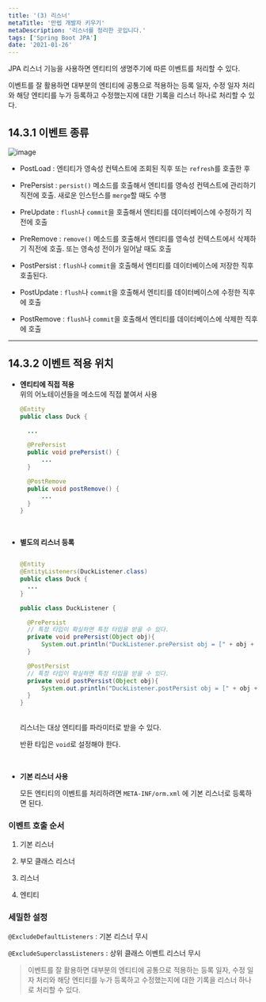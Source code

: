 ```yaml
---
title: '(3) 리스너'
metaTitle: '만렙 개발자 키우기'
metaDescription: '리스너를 정리한 곳입니다.'
tags: ['Spring Boot JPA']
date: '2021-01-26'
---
```


JPA 리스너 기능을 사용하면 엔티티의 생명주기에 따른 이벤트를 처리할 수 있다.

이벤트를 잘 활용하면 대부분의 엔티티에 공통으로 적용하는 등록 일자, 수정 일자 처리와 해당 엔티티를 누가 등록하고 수정했는지에 대한 기록을 리스너 하나로 처리할 수 있다.

## 14.3.1 이벤트 종류

![image](https://user-images.githubusercontent.com/51476083/123542435-a5aa7a00-d784-11eb-8dbd-c5d328f2d8de.png)


- PostLoad : 엔티티가 영속성 컨텍스트에 조회된 직후 또는 `refresh`를 호출한 후

* PrePersist : `persist()` 메소드를 호출해서 엔티티를 영속성 컨텍스트에 관리하기 직전에 호출. 새로운 인스턴스를 `merge`할 때도 수행

- PreUpdate : `flush`나 `commit`을 호출해서 엔티티를 데이터베이스에 수정하기 직전에 호출

* PreRemove : `remove()` 메소드를 호출해서 엔티티를 영속성 컨텍스트에서 삭제하기 직전에 호출. 또는 영속성 전이가 일어날 때도 호출

- PostPersist : `flush`나 `commit`을 호출해서 엔티티를 데이터베이스에 저장한 직후 호출된다.

* PostUpdate : `flush`나 `commit`을 호출해서 엔티티를 데이터베이스에 수정한 직후에 호출

- PostRemove : `flush`나 `commit`을 호출해서 엔티티를 데이터베이스에 삭제한 직후에 호출

---

## 14.3.2 이벤트 적용 위치

- **엔티티에 직접 적용**
  <br/>
  위의 어노테이션들을 메소드에 직접 붙여서 사용

  ```java
  @Entity
  public class Duck {

    ...

    @PrePersist
    public void prePersist() {
        ...
    }

    @PostRemove
    public void postRemove() {
        ...
    }
  }
  ```

<br/>

* **별도의 리스너 등록**
  <br/>

  ```java

  @Entity
  @EntityListeners(DuckListener.class)
  public class Duck {
    ...
  }

  public class DuckListener {

    @PrePersist
    // 특정 타입이 확실하면 특정 타입을 받을 수 있다.
    private void prePersist(Object obj){
        System.out.println("DuckListener.prePersist obj = [" + obj + "]");
    }

    @PostPersist
    // 특정 타입이 확실하면 특정 타입을 받을 수 있다.
    private void postPersist(Object obj){
        System.out.println("DuckListener.postPersist obj = [" + obj + "]");
    }
  }
  ```

  <br/>
  리스너는 대상 엔티티를 파라미터로 받을 수 있다.

  반환 타입은 `void`로 설정해야 한다.

<br/>

- **기본 리스너 사용**

  모든 엔티티의 이벤트를 처리하려면 `META-INF/orm.xml` 에 기본 리스너로 등록하면 된다.


### 이벤트 호출 순서

1. 기본 리스너


2. 부모 클래스 리스너


3. 리스너


4. 엔티티


### 세밀한 설정

`@ExcludeDefaultListeners` : 기본 리스너 무시


`@ExcludeSuperclassListeners` : 상위 클래스 이벤트 리스너 무시



> 이벤트를 잘 활용하면 대부분의 엔티티에 공통으로 적용하는 등록 일자, 수정 일자 처리와 해당 엔티티를 누가 등록하고 수정했는지에 대한 기록을 리스너 하나로 처리할 수 있다.
